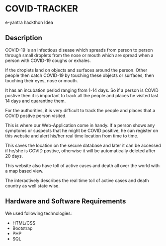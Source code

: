 # COVID-TRACKER
e-yantra hackthon Idea 
## Description
COVID-19 is an infectious disease which spreads from person to person through small droplets from the nose or mouth which are spread when a person with COVID-19 coughs or exhales. 

If the droplets land on objects and surfaces around the person. Other people then catch COVID-19 by touching these objects or surfaces, then touching their eyes, nose or mouth.

It has an incubation period ranging from 1-14  days.
So if a person is COVID postive then it is important to track all the people and places he visited last 14 days and quarantine them.

For the authorities, it is very difficult to track the people and places that a COVID postive person visited.

This is where our Web-Application come in handy. If a person shows any symptoms or suspects that he might be COVID positive, he can register on this website and alert his/her real time location from time to time. 

This saves the location on the secure database and later it can be accessed if he/she is COVID postive, otherwise it will be automatically deleted after 20 days.

This website also have toll of active cases and death all over the world with a map based view.

The interactively describes the real time toll of active cases and death country as well state wise. 

## Hardware and Software Requirements
We used following technologies:

 - HTML/CSS
 - Bootstrap
 - PHP
 - SQL

